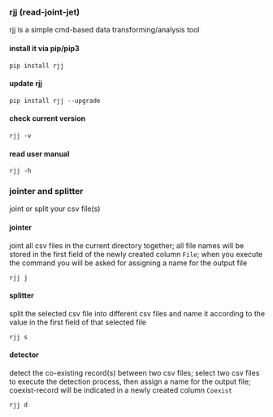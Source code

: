 ### rjj (read-joint-jet)
rjj is a simple cmd-based data transforming/analysis tool
#### install it via pip/pip3
```
pip install rjj
```
#### update rjj
```
pip install rjj --upgrade
```
#### check current version
```
rjj -v
```
#### read user manual
```
rjj -h
```
### jointer and splitter
joint or split your csv file(s)
#### jointer
joint all csv files in the current directory together; all file names will be stored in the first field of the newly created column `File`; when you execute the command you will be asked for assigning a name for the output file
```
rjj j
```
#### splitter
split the selected csv file into different csv files and name it according to the value in the first field of that selected file
```
rjj s
```
#### detector
detect the co-existing record(s) between two csv files; select two csv files to execute the detection process, then assign a name for the output file; coexist-record will be indicated in a newly created column `Coexist`
```
rjj d
```
